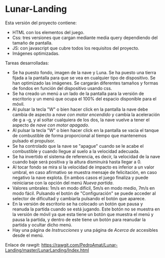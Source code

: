 # Lunar-Landing
Esta versión del proyecto contiene:
* HTML con los elementos del juego.
* Css: tres versiones que cargan mediante media query dependiendo del tamaño de pantalla.
* JS: con javascript que cubre todos los requisitos del proyecto.
* Imágenes optimizadas.

Tareas desarrolladas:
* Se ha puesto fondo, imagen de la nave y Luna. Se ha puesto una tierra fijada a la pantalla para que se vea en cualquier tipo de dispositivo. Se han optimizado las imágenes. Se cargarán diferentes tamaños y formas de fondos en función del dispositivo usando css.
* Se ha creado un menú a un lado de la pantalla para la versión de escritorio y un menú que ocupa el 100% del espacio disponible para el móvil.
* Al pulsar la tecla "W" o bien hacer click en la pantalla la nave debe cambia de aspecto a *nave con motor encendido* y cambia la aceleración de g a -g, y al soltar cualquiera de los dos, la nave vuelve a tener el aspecto de *nave con motor apagado*.
* Al pulsar la tecla "W" o bien hacer click en la pantalla se vacia el tanque de combustible de forma proporcional al tiempo que mantenemos pulsado el propulsor.
* Se ha controlado que la nave se "apague" cuando se le acabe el combustible y cuando llegue al suelo a la velocidad adecuada.
* Se ha invertido el sistema de referencia, es decir, la velocidad de la nave cuando baje será positiva y la altura disminuirá hasta llegar a 0.
* Al tocar fondo se mira si la velocidad de impacto es inferior a un valor umbral, en caso afirmativo se muestra mensaje de felicitación, en caso negativo la nave explota. En ambos casos el juego finaliza y puede reiniciarse con la opción del menú *Nueva partida*.
* Valores umbrales: 1m/s en modo difícil, 5m/s en modo medio, 7m/s en modo fácil. Pulsando el botón de "Configuración" se puede acceder al selector de dificultad y cambiarla pulsando el botón que aparece.
* En la versión de escritorio se ha colocado un botón que pausa y reanuda la partida cuando se está jugando. Este botón no se muestra en la versión de móvil ya que esta tiene un botón que muestra el menú y pausa la partida, y dentro de este tiene un botón para reanudar la partida y ocultar dicho menú.
* Hay una página de *Instrucciones* y una página de *Acerca de* accesibles desde el menú.

Enlace de rawgit: https://rawgit.com/PedroAmat/Lunar-Landing/master/LunarLanding/Index.html
